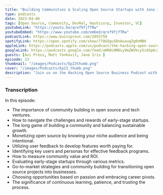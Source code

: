 ```yaml
---
title: "Building Communities & Scaling Open Source Startups with Jana Iris"
type: podcasts
date: 2023-04-06
tags: [Open Source, Community, DevRel, Hashicorp, Investor, VC]
youtubeLink: "https://youtu.be/qrof9fjfTRw"
youtubeEmbed: "https://www.youtube.com/embed/qrof9fjfTRw"
podcastLink: https://www.buzzsprout.com/2055750
spotifyLink: https://open.spotify.com/show/77QGOguS8nAuauqZg0nMBH
appleLink: https://podcasts.apple.com/us/podcast/the-hacking-open-source-business-podcast/id1647254490
googleLink: https://podcasts.google.com/feed/aHR0cHM6Ly9mZWVkcy5idXp6c3Byb3V0LmNvbS8yMDU1NzUwLnJzcw
guests: [Avi Press, Matt Yonkovit, Jana Iris ]
episode: 23
thumbnail: "/images/Podcasts/Ep23thumb.png"
cover: "/images/Podcasts/Ep23_thumb.png"
description: "Join us on the Hacking Open Source Business Podcast with our guest Jana Iris, an investor at TQ Ventures, as we dive into the world of community building, startups, and open-source business success. With over 13 years of experience, Jana shares her journey and invaluable insights into early-stage startups, building strong communities, and leveraging user feedback for growth. Learn the importance of being intentional, finding your niche, and balancing community engagement with sustainable business models. Don't miss this episode packed with tips, stories, and expert advice!"
---
```



###  Transcription  ###

In this episode:
* The importance of community building in open source and tech ventures.
* How to navigate the challenges and rewards of early-stage startups.
* The long game of building a community and balancing sustainable growth.
* Monetizing open source by knowing your niche audience and being intentional.
* Utilizing user feedback to develop features worth paying for.
* Identifying key users and personas for effective feedback programs.
* How to measure community value and ROI.
* Evaluating early-stage startups through various metrics.
* Go-to-market strategies and community building for transitioning open source projects into businesses.
* Choosing opportunities based on passion and embracing career pivots.
* The significance of continuous learning, patience, and trusting the process.

